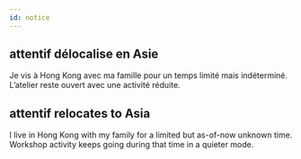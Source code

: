 ```yaml
---
id: notice
---
```


## attentif délocalise en Asie

Je vis à Hong Kong avec ma famille pour un temps limité mais indéterminé. L’atelier reste ouvert avec une activité réduite.


## attentif relocates to Asia

I live in Hong Kong with my family for a limited but as-of-now unknown time. Workshop activity keeps going during that time in a quieter mode.

